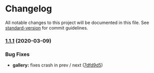 # Changelog

All notable changes to this project will be documented in this file. See [standard-version](https://github.com/conventional-changelog/standard-version) for commit guidelines.

### [1.1.1](https://github.com/insuusvenerati/datocms-Gatsby-portfolio-demo/compare/v1.0.1...v1.1.1) (2020-03-09)


### Bug Fixes

* **gallery:** fixes crash in prev / next ([7dfd9d5](https://github.com/insuusvenerati/datocms-Gatsby-portfolio-demo/commit/7dfd9d575283ff29884094c6bbc96da3f11765d4))
